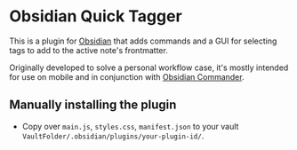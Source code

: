 # Obsidian Quick Tagger

This is a plugin for [Obsidian](https://obsidian.md) that adds commands and a GUI for selecting tags to add to the active note's frontmatter.

Originally developed to solve a personal workflow case, it's mostly intended for use on mobile and in conjunction with [Obsidian Commander](https://github.com/phibr0/obsidian-commander). 



## Manually installing the plugin

- Copy over `main.js`, `styles.css`, `manifest.json` to your vault `VaultFolder/.obsidian/plugins/your-plugin-id/`.